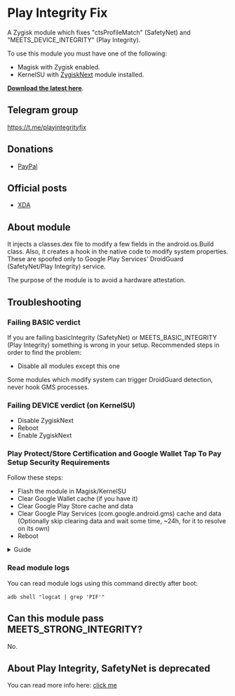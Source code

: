 # Play Integrity Fix

A Zygisk module which fixes "ctsProfileMatch" (SafetyNet) and "MEETS_DEVICE_INTEGRITY" (Play Integrity).

To use this module you must have one of the following:

- Magisk with Zygisk enabled.
- KernelSU with [ZygiskNext](https://github.com/Dr-TSNG/ZygiskNext) module installed.

[**Download the latest here**](https://github.com/chiteroman/PlayIntegrityFix/releases/latest).

## Telegram group

https://t.me/playintegrityfix

## Donations

- [PayPal](https://paypal.me/chiteroman)

## Official posts

- [XDA](https://xdaforums.com/t/module-play-integrity-fix-safetynet-fix.4607985/)

## About module

It injects a classes.dex file to modify a few fields in the android.os.Build class. Also, it creates a hook in the native code to modify system properties. These are spoofed only to Google Play Services' DroidGuard (SafetyNet/Play Integrity) service.

The purpose of the module is to avoid a hardware attestation.

## Troubleshooting

### Failing BASIC verdict

If you are failing basicIntegrity (SafetyNet) or MEETS_BASIC_INTEGRITY (Play Integrity) something is wrong in your setup. Recommended steps in order to find the problem:

- Disable all modules except this one

Some modules which modify system can trigger DroidGuard detection, never hook GMS processes.

### Failing DEVICE verdict (on KernelSU)

- Disable ZygiskNext
- Reboot
- Enable ZygiskNext

### Play Protect/Store Certification and Google Wallet Tap To Pay Setup Security Requirements

Follow these steps:

- Flash the module in Magisk/KernelSU
- Clear Google Wallet cache (if you have it)
- Clear Google Play Store cache and data
- Clear Google Play Services (com.google.android.gms) cache and data (Optionally skip clearing data and wait some time, ~24h, for it to resolve on its own)
- Reboot

<details>
<summary>Guide</summary>

![Google services cache](./wallet-troubleshoot-1.jpg)
![Removing all data](./wallet-troubleshoot-2.jpg)

</details>

### Read module logs

You can read module logs using this command directly after boot:

```
adb shell "logcat | grep 'PIF'"
```

## Can this module pass MEETS_STRONG_INTEGRITY?

No.

## About Play Integrity, SafetyNet is deprecated

You can read more info
here: [click me](https://xdaforums.com/t/info-play-integrity-api-replacement-for-safetynet.4479337/)
